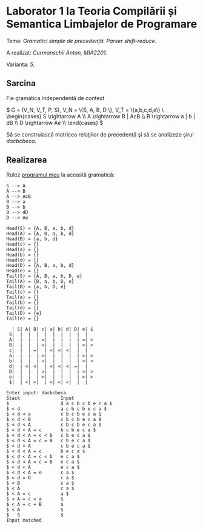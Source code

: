 # Laborator 1 la Teoria Compilării și Semantica Limbajelor de Programare

Tema: *Gramatici simple de precedență. Parser shift-reduce*.

A realizat: *Curmanschii Anton, MIA2201*.

Varianta: *5*.


## Sarcina

Fie gramatica independentă de context

$ G = (V_N, V_T, P, S), V_N = \\{S, A, B, D \\}, V_T = \\{a,b,c,d,e\\} \\
\begin{cases}
S \rightarrow A \\\\
A \rightarrow B | AcB \\\\
B \rightarrow a | b | dB \\\\
D \rightarrow Ae \\\\
\end{cases} $

Să se construiască matricea relaţiilor de precedenţă şi să se analizeze şirul *dacbcbeca*.

## Realizarea

Rulez [programul meu](https://github.com/AntonC9018/uni_compilers/blob/5566defe6a0f04e0e39c6494df36b4de62af33d0/code/source/precedence/app.d) la această gramatică:

```
S --> A                          
A --> B                          
A --> AcB                        
B --> a                          
B --> b                          
B --> dD                         
D --> Ae

Head(S) = {A, B, a, b, d}        
Head(A) = {A, B, a, b, d}        
Head(B) = {a, b, d}              
Head(c) = {}                     
Head(a) = {}                     
Head(b) = {}                     
Head(d) = {}                     
Head(D) = {A, B, a, b, d}        
Head(e) = {}                     
Tail(S) = {A, B, a, b, D, e}     
Tail(A) = {B, a, b, D, e}        
Tail(B) = {a, b, D, e}           
Tail(c) = {}                     
Tail(a) = {}                     
Tail(b) = {}                     
Tail(d) = {}                     
Tail(D) = {e}                    
Tail(e) = {}

  | S| A| B| c| a| b| d| D| e| $ 
 S|  |  |  |  |  |  |  |  |  |   
 A|  |  |  | =|  |  |  |  | =| > 
 B|  |  |  | >|  |  |  |  | >| > 
 c|  |  | =|  | <| <| <|  |  |   
 a|  |  |  | >|  |  |  |  | >| > 
 b|  |  |  | >|  |  |  |  | >| > 
 d|  | <| <|  | <| <| <| =|  |   
 D|  |  |  | >|  |  |  |  | >| > 
 e|  |  |  | >|  |  |  |  | >| > 
 $|  | <| <|  | <| <| <|  |  |   

Enter input: dacbcbeca
Stack               Input
$                   d a c b c b e c a $
$ < d               a c b c b e c a $
$ < d < a           c b c b e c a $
$ < d < B           c b c b e c a $
$ < d < A           c b c b e c a $
$ < d < A = c       b c b e c a $
$ < d < A = c < b   c b e c a $
$ < d < A = c = B   c b e c a $
$ < d < A           c b e c a $
$ < d < A = c       b e c a $
$ < d < A = c < b   e c a $
$ < d < A = c = B   e c a $
$ < d < A           e c a $
$ < d < A = e       c a $
$ < d = D           c a $
$ < B               c a $
$ < A               c a $
$ < A = c           a $
$ < A = c < a       $
$ < A = c = B       $
$ < A               $
$   S               $
Input matched
```